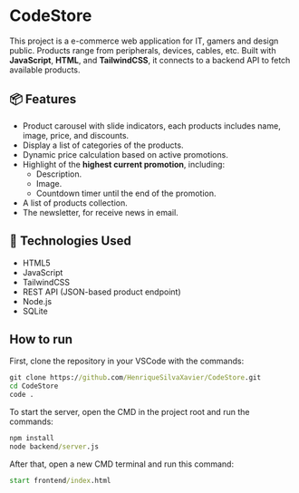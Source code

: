# CodeStore

This project is a e-commerce web application for IT, gamers and design public. Products range from peripherals, devices, cables, etc. Built with **JavaScript**, **HTML**, and **TailwindCSS**, it connects to a backend API to fetch available products.

## 📦 Features

- Product carousel with slide indicators, each products includes name, image, price, and discounts.
- Display a list of categories of the products.
- Dynamic price calculation based on active promotions.
- Highlight of the **highest current promotion**, including:
  - Description.
  - Image.
  - Countdown timer until the end of the promotion.
- A list of products collection.
- The newsletter, for receive news in email.

## 🔧 Technologies Used

- HTML5
- JavaScript 
- TailwindCSS
- REST API (JSON-based product endpoint)
- Node.js
- SQLite

## How to run

First, clone the repository in your VSCode with the commands:
```cmd
git clone https://github.com/HenriqueSilvaXavier/CodeStore.git
cd CodeStore
code .
```
To start the server, open the CMD in the project root and run the commands:

```cmd
npm install
node backend/server.js
```
After that, open a new CMD terminal and run this command:

```cmd
start frontend/index.html
```

